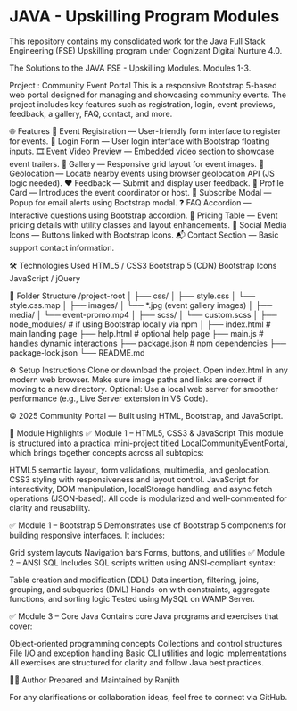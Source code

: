 # JAVA - Upskilling Program Modules

This repository contains my consolidated work for the Java Full Stack Engineering (FSE) Upskilling program under Cognizant Digital Nurture 4.0.

The Solutions to the JAVA FSE - Upskilling Modules.
Modules 1-3.

Project : Community Event Portal
This is a responsive Bootstrap 5-based web portal designed for managing and showcasing community events. The project includes key features such as registration, login, event previews, feedback, a gallery, FAQ, contact, and more.

🌐 Features
📅 Event Registration — User-friendly form interface to register for events.
🔐 Login Form — User login interface with Bootstrap floating inputs.
🎞️ Event Video Preview — Embedded video section to showcase event trailers.
📸 Gallery — Responsive grid layout for event images.
📍 Geolocation — Locate nearby events using browser geolocation API (JS logic needed).
❤️ Feedback — Submit and display user feedback.
🧑 Profile Card — Introduces the event coordinator or host.
🔔 Subscribe Modal — Popup for email alerts using Bootstrap modal.
❓ FAQ Accordion — Interactive questions using Bootstrap accordion.
💸 Pricing Table — Event pricing details with utility classes and layout enhancements.
📣 Social Media Icons — Buttons linked with Bootstrap Icons.
📬 Contact Section — Basic support contact information.

🛠 Technologies Used
HTML5 / CSS3
Bootstrap 5 (CDN)
Bootstrap Icons
JavaScript / jQuery

📂 Folder Structure
/project-root
│
├── css/
│ ├── style.css
│ └── style.css.map
│
├── images/
│ └── *.jpg (event gallery images)
│
├── media/
│ └── event-promo.mp4
│
├── scss/
│ └── custom.scss
│
├── node_modules/ # if using Bootstrap locally via npm
│
├── index.html # main landing page
├── help.html # optional help page
├── main.js # handles dynamic interactions
├── package.json # npm dependencies
├── package-lock.json
└── README.md

⚙️ Setup Instructions
Clone or download the project.
Open index.html in any modern web browser.
Make sure image paths and links are correct if moving to a new directory.
Optional: Use a local web server for smoother performance (e.g., Live Server extension in VS Code).

© 2025 Community Portal — Built using HTML, Bootstrap, and JavaScript.

🔷 Module Highlights
✅ Module 1 – HTML5, CSS3 & JavaScript
This module is structured into a practical mini-project titled LocalCommunityEventPortal, which brings together concepts across all subtopics:

HTML5 semantic layout, form validations, multimedia, and geolocation.
CSS3 styling with responsiveness and layout control.
JavaScript for interactivity, DOM manipulation, localStorage handling, and async fetch operations (JSON-based).
All code is modularized and well-commented for clarity and reusability.

✅ Module 1 – Bootstrap 5
Demonstrates use of Bootstrap 5 components for building responsive interfaces. It includes:

Grid system layouts
Navigation bars
Forms, buttons, and utilities
✅ Module 2 – ANSI SQL
Includes SQL scripts written using ANSI-compliant syntax:

Table creation and modification (DDL)
Data insertion, filtering, joins, grouping, and subqueries (DML)
Hands-on with constraints, aggregate functions, and sorting logic
Tested using MySQL on WAMP Server.

✅ Module 3 – Core Java
Contains core Java programs and exercises that cover:

Object-oriented programming concepts
Collections and control structures
File I/O and exception handling
Basic CLI utilities and logic implementations
All exercises are structured for clarity and follow Java best practices.

🙋‍♂️ Author
Prepared and Maintained by Ranjith

For any clarifications or collaboration ideas, feel free to connect via GitHub.

